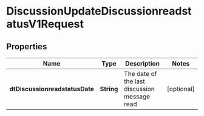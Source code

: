 

# DiscussionUpdateDiscussionreadstatusV1Request

## Properties

Name | Type | Description | Notes
------------ | ------------- | ------------- | -------------
**dtDiscussionreadstatusDate** | **String** | The date of the last discussion message read |  [optional]




